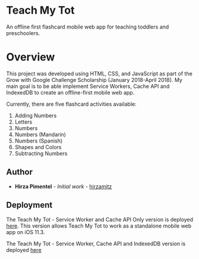 # Teach My Tot
An offline first flashcard mobile web app for teaching toddlers and preschoolers. 

# Overview
This project was developed using HTML, CSS, and JavaScript as part of the Grow with Google Challenge Scholarship (January 2018-April 2018). My main goal is to be able implement Service Workers, Cache API and IndexedDB to create an offline-first mobile web app.

Currently, there are five flashcard activities available:
1. Adding Numbers 
2. Letters
3. Numbers
4. Numbers (Mandarin)
5. Numbers (Spanish)
6. Shapes and Colors
7. Subtracting Numbers

## Author
* **Hirza Pimentel** - *Initial work* - [hirzamitz](https://github.com/hirzamitz)

## Deployment
The Teach My Tot - Service Worker and Cache API Only version is deployed [here](https://teachmytot.hirzamitz.com). This version allows Teach My Tot to work as a standalone mobile web app on iOS 11.3.

The Teach My Tot - Service Worker, Cache API and IndexedDB version is deployed [here](https://teachmytot.netlify.com)
